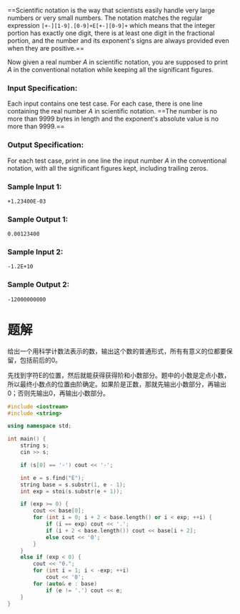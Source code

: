 ==Scientific notation is the way that scientists easily handle very large numbers or very small numbers. The notation matches the regular expression `[+-][1-9].[0-9]+E[+-][0-9]+` which means that the integer portion has exactly one digit, there is at least one digit in the fractional portion, and the number and its exponent's signs are always provided even when they are positive.==

Now given a real number $A$ in scientific notation, you are supposed to print $A$ in the conventional notation while keeping all the significant figures.
### Input Specification:
Each input contains one test case. For each case, there is one line containing the real number $A$ in scientific notation. ==The number is no more than 9999 bytes in length and the exponent's absolute value is no more than 9999.==
### Output Specification:
For each test case, print in one line the input number $A$ in the conventional notation, with all the significant figures kept, including trailing zeros.
### Sample Input 1:
```
+1.23400E-03
```
### Sample Output 1:
```
0.00123400
```
### Sample Input 2:
```
-1.2E+10
```
### Sample Output 2:
```
-12000000000
```
# 题解

给出一个用科学计数法表示的数，输出这个数的普通形式，所有有意义的位都要保留，包括前后的0。



先找到字符E的位置，然后就能获得获得阶和小数部分。题中的小数是定点小数，所以最终小数点的位置由阶确定。如果阶是正数，那就先输出小数部分，再输出0；否则先输出0，再输出小数部分。
```cpp
#include <iostream>
#include <string>

using namespace std;

int main() {
    string s;
    cin >> s;

    if (s[0] == '-') cout << '-';

    int e = s.find("E");
    string base = s.substr(1, e - 1);
    int exp = stoi(s.substr(e + 1));

    if (exp >= 0) {
        cout << base[0];
        for (int i = 0; i + 2 < base.length() or i < exp; ++i) {
            if (i == exp) cout << '.';
            if (i + 2 < base.length()) cout << base[i + 2];
            else cout << '0';
        }
    }
    else if (exp < 0) {
        cout << "0.";
        for (int i = 1; i < -exp; ++i)
            cout << '0';
        for (auto& e : base)
            if (e != '.') cout << e;
    }
}
```